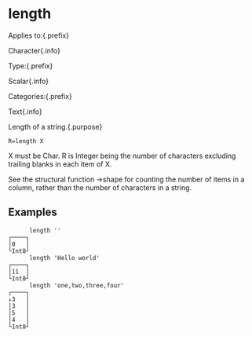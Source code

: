 # length

Applies to:{.prefix}

Character{.info}

Type:{.prefix}

Scalar{.info}

Categories:{.prefix}

Text{.info}

Length of a string.{.purpose}

~~~
R=length X
~~~

X must be Char. R is Integer being the number of characters excluding trailing blanks in each item
of X.

See the structural function →shape for counting the number of items in a column, rather than the
number of characters in a string.

## Examples

~~~
      length ''
┌────┐
│0   │
└Int8┘
      length 'Hello world'
┌────┐
│11  │
└Int8┘
      length 'one,two,three,four'
┌────┐
↓3   │
│3   │
│5   │
│4   │
└Int8┘
~~~

